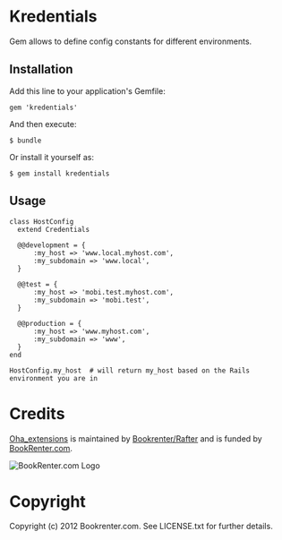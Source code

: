 # Kredentials

Gem allows to define config constants for different environments.

## Installation

Add this line to your application's Gemfile:

    gem 'kredentials'

And then execute:

    $ bundle

Or install it yourself as:

    $ gem install kredentials

## Usage

    class HostConfig
      extend Credentials

      @@development = {
          :my_host => 'www.local.myhost.com',
          :my_subdomain => 'www.local',
      }

      @@test = {
          :my_host => 'mobi.test.myhost.com',
          :my_subdomain => 'mobi.test',
      }

      @@production = {
          :my_host => 'www.myhost.com',
          :my_subdomain => 'www',
      }
    end

    HostConfig.my_host  # will return my_host based on the Rails environment you are in

# Credits

[Oha_extensions](https://github.com/bkr/oha_extensions) is maintained by [Bookrenter/Rafter](http://github.com/bkr) and is funded by [BookRenter.com](http://www.bookrenter.com "BookRenter.com").

![BookRenter.com Logo](http://assets0.bookrenter.com/images/header/bookrenter_logo.gif "BookRenter.com")

# Copyright

Copyright (c) 2012 Bookrenter.com. See LICENSE.txt for further details.